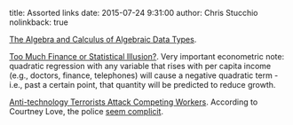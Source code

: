 title: Assorted links
date: 2015-07-24 9:31:00
author: Chris Stucchio
nolinkback: true

[The Algebra and Calculus of Algebraic Data Types](https://codewords.recurse.com/issues/three/algebra-and-calculus-of-algebraic-data-types/).

[Too Much Finance or Statistical Illusion?](http://www.piie.com/publications/pb/pb15-9.pdf). Very important econometric note: quadratic regression with any variable that rises with per capita income (e.g., doctors, finance, telephones) will cause a negative quadratic term - i.e., past a certain point, that quantity will be predicted to reduce growth.

[Anti-technology Terrorists Attack Competing Workers](http://techcrunch.com/2015/06/25/french-anti-uber-protest-turns-to-guerrilla-warfare-as-cabbies-burn-cars-attack-uber-drivers/). According to Courtney Love, the police [seem complicit](https://twitter.com/Courtney/status/614033151984205824).

